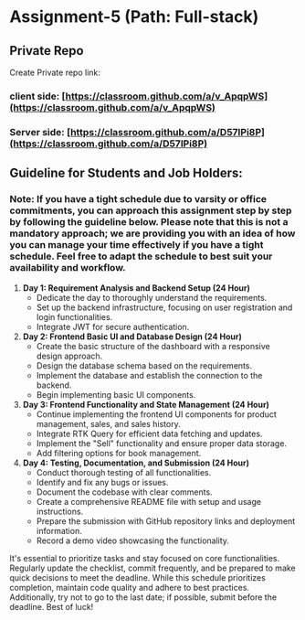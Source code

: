 # Assignment-5 (Path: Full-stack)

## Private Repo

Create Private repo link:

### client side: [https://classroom.github.com/a/v_ApqpWS](https://classroom.github.com/a/v_ApqpWS)
### Server side: [https://classroom.github.com/a/D57lPi8P](https://classroom.github.com/a/D57lPi8P)




## Guideline for Students and Job Holders:

### **Note:** If you have a tight schedule due to varsity or office commitments, you can approach this assignment step by step by following the guideline below. Please note that this is not a mandatory approach; we are providing you with an idea of how you can manage your time effectively if you have a tight schedule. Feel free to adapt the schedule to best suit your availability and workflow.

1. **Day 1: Requirement Analysis and Backend Setup (24 Hour)**
    - Dedicate the day to thoroughly understand the requirements.
    - Set up the backend infrastructure, focusing on user registration and login functionalities.
    - Integrate JWT for secure authentication.
2. **Day 2: Frontend Basic UI and Database Design (24 Hour)**
    - Create the basic structure of the dashboard with a responsive design approach.
    - Design the database schema based on the requirements.
    - Implement the database and establish the connection to the backend.
    - Begin implementing basic UI components.
3. **Day 3: Frontend Functionality and State Management (24 Hour)**
    - Continue implementing the frontend UI components for product management, sales, and sales history.
    - Integrate RTK Query for efficient data fetching and updates.
    - Implement the "Sell" functionality and ensure proper data storage.
    - Add filtering options for book management.
4. **Day 4: Testing, Documentation, and Submission (24 Hour)**
    - Conduct thorough testing of all functionalities.
    - Identify and fix any bugs or issues.
    - Document the codebase with clear comments.
    - Create a comprehensive README file with setup and usage instructions.
    - Prepare the submission with GitHub repository links and deployment information.
    - Record a demo video showcasing the functionality.

It's essential to prioritize tasks and stay focused on core functionalities. Regularly update the checklist, commit frequently, and be prepared to make quick decisions to meet the deadline. While this schedule prioritizes completion, maintain code quality and adhere to best practices. Additionally, try not to go to the last date; if possible, submit before the deadline. Best of luck!
